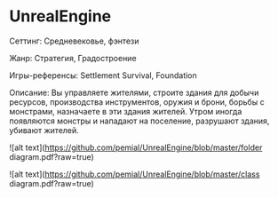 # UnrealEngine
Сеттинг: Средневековье, фэнтези

Жанр: Стратегия, Градостроение

Игры-референсы: Settlement Survival, Foundation

Описание: Вы управляете жителями, строите здания для добычи ресурсов, производства инструментов, оружия и брони, борьбы с монстрами, назначаете в эти здания жителей. Утром иногда появляются монстры и нападают на поселение, разрушают здания, убивают жителей.

![alt text](https://github.com/pemial/UnrealEngine/blob/master/folder diagram.pdf?raw=true)

![alt text](https://github.com/pemial/UnrealEngine/blob/master/class diagram.pdf?raw=true)
